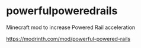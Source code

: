 # powerfulpoweredrails
Minecraft mod to increase Powered Rail acceleration

https://modrinth.com/mod/powerful-powered-rails
